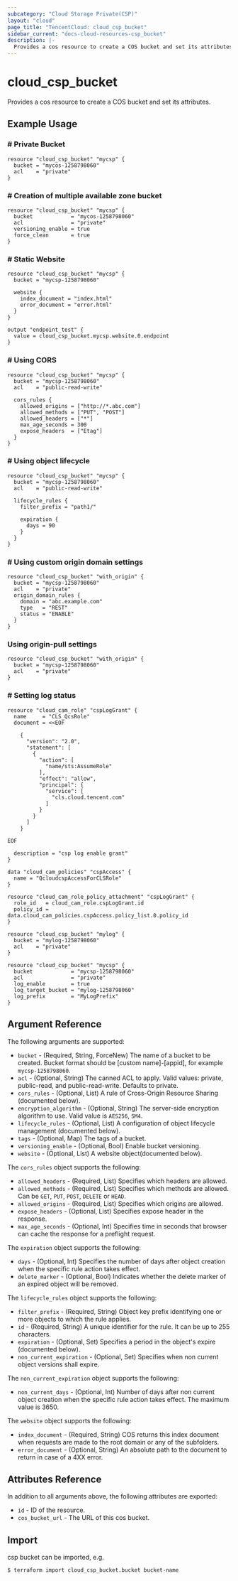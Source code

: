 ```yaml
---
subcategory: "Cloud Storage Private(CSP)"
layout: "cloud"
page_title: "TencentCloud: cloud_csp_bucket"
sidebar_current: "docs-cloud-resources-csp_bucket"
description: |-
  Provides a cos resource to create a COS bucket and set its attributes.
---
```


# cloud_csp_bucket

Provides a cos resource to create a COS bucket and set its attributes.

## Example Usage

### # Private Bucket

```hcl
resource "cloud_csp_bucket" "mycsp" {
  bucket = "mycos-1258798060"
  acl    = "private"
}
```

### # Creation of multiple available zone bucket

```hcl
resource "cloud_csp_bucket" "mycsp" {
  bucket            = "mycos-1258798060"
  acl               = "private"
  versioning_enable = true
  force_clean       = true
}
```

### # Static Website

```hcl
resource "cloud_csp_bucket" "mycsp" {
  bucket = "mycsp-1258798060"

  website {
    index_document = "index.html"
    error_document = "error.html"
  }
}

output "endpoint_test" {
  value = cloud_csp_bucket.mycsp.website.0.endpoint
}
```

### # Using CORS

```hcl
resource "cloud_csp_bucket" "mycsp" {
  bucket = "mycsp-1258798060"
  acl    = "public-read-write"

  cors_rules {
    allowed_origins = ["http://*.abc.com"]
    allowed_methods = ["PUT", "POST"]
    allowed_headers = ["*"]
    max_age_seconds = 300
    expose_headers  = ["Etag"]
  }
}
```

### # Using object lifecycle

```hcl
resource "cloud_csp_bucket" "mycsp" {
  bucket = "mycsp-1258798060"
  acl    = "public-read-write"

  lifecycle_rules {
    filter_prefix = "path1/"

    expiration {
      days = 90
    }
  }
}
```

### # Using custom origin domain settings

```hcl
resource "cloud_csp_bucket" "with_origin" {
  bucket = "mycsp-1258798060"
  acl    = "private"
  origin_domain_rules {
    domain = "abc.example.com"
    type   = "REST"
    status = "ENABLE"
  }
}
```

### Using origin-pull settings

```hcl
resource "cloud_csp_bucket" "with_origin" {
  bucket = "mycsp-1258798060"
  acl    = "private"
}
```

### # Setting log status

```hcl
resource "cloud_cam_role" "cspLogGrant" {
  name     = "CLS_QcsRole"
  document = <<EOF

	{
	  "version": "2.0",
	  "statement": [
	    {
	      "action": [
	        "name/sts:AssumeRole"
	      ],
	      "effect": "allow",
	      "principal": {
	        "service": [
	          "cls.cloud.tencent.com"
	        ]
	      }
	    }
	  ]
	}

EOF

  description = "csp log enable grant"
}

data "cloud_cam_policies" "cspAccess" {
  name = "QcloudcspAccessForCLSRole"
}

resource "cloud_cam_role_policy_attachment" "cspLogGrant" {
  role_id   = cloud_cam_role.cspLogGrant.id
  policy_id = data.cloud_cam_policies.cspAccess.policy_list.0.policy_id
}

resource "cloud_csp_bucket" "mylog" {
  bucket = "mylog-1258798060"
  acl    = "private"
}

resource "cloud_csp_bucket" "mycsp" {
  bucket            = "mycsp-1258798060"
  acl               = "private"
  log_enable        = true
  log_target_bucket = "mylog-1258798060"
  log_prefix        = "MyLogPrefix"
}
```

## Argument Reference

The following arguments are supported:

* `bucket` - (Required, String, ForceNew) The name of a bucket to be created. Bucket format should be [custom name]-[appid], for example `mycsp-1258798060`.
* `acl` - (Optional, String) The canned ACL to apply. Valid values: private, public-read, and public-read-write. Defaults to private.
* `cors_rules` - (Optional, List) A rule of Cross-Origin Resource Sharing (documented below).
* `encryption_algorithm` - (Optional, String) The server-side encryption algorithm to use. Valid value is `AES256`, `SM4`.
* `lifecycle_rules` - (Optional, List) A configuration of object lifecycle management (documented below).
* `tags` - (Optional, Map) The tags of a bucket.
* `versioning_enable` - (Optional, Bool) Enable bucket versioning.
* `website` - (Optional, List) A website object(documented below).

The `cors_rules` object supports the following:

* `allowed_headers` - (Required, List) Specifies which headers are allowed.
* `allowed_methods` - (Required, List) Specifies which methods are allowed. Can be `GET`, `PUT`, `POST`, `DELETE` or `HEAD`.
* `allowed_origins` - (Required, List) Specifies which origins are allowed.
* `expose_headers` - (Optional, List) Specifies expose header in the response.
* `max_age_seconds` - (Optional, Int) Specifies time in seconds that browser can cache the response for a preflight request.

The `expiration` object supports the following:

* `days` - (Optional, Int) Specifies the number of days after object creation when the specific rule action takes effect.
* `delete_marker` - (Optional, Bool) Indicates whether the delete marker of an expired object will be removed.

The `lifecycle_rules` object supports the following:

* `filter_prefix` - (Required, String) Object key prefix identifying one or more objects to which the rule applies.
* `id` - (Required, String) A unique identifier for the rule. It can be up to 255 characters.
* `expiration` - (Optional, Set) Specifies a period in the object's expire (documented below).
* `non_current_expiration` - (Optional, Set) Specifies when non current object versions shall expire.

The `non_current_expiration` object supports the following:

* `non_current_days` - (Optional, Int) Number of days after non current object creation when the specific rule action takes effect. The maximum value is 3650.

The `website` object supports the following:

* `index_document` - (Required, String) COS returns this index document when requests are made to the root domain or any of the subfolders.
* `error_document` - (Optional, String) An absolute path to the document to return in case of a 4XX error.

## Attributes Reference

In addition to all arguments above, the following attributes are exported:

* `id` - ID of the resource.
* `cos_bucket_url` - The URL of this cos bucket.


## Import

csp bucket can be imported, e.g.

```
$ terraform import cloud_csp_bucket.bucket bucket-name
```

